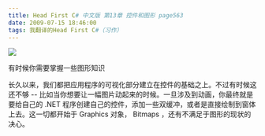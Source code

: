 ```yaml
---
title: Head First C# 中文版 第13章 控件和图形 page563
date: 2009-07-15 18:46:00
tags: 我翻译的Head First C#（习作）
---
```

![](https://p-blog.csdn.net/images/p_blog_csdn_net/cuipengfei1/EntryImages/20090715/2009-07-15_18-36-09.jpg)

有时候你需要掌握一些图形知识

  

长久以来，我们都把应用程序的可视化部分建立在控件的基础之上。不过有时候这还不够  \--
比如当你想要让一幅图片动起来的时候。一旦涉及到动画，你最终就是要给自己的  .NET
程序创建自己的控件，添加一些双缓冲，或者是直接绘制到窗体上去。这一切都开始于  Graphics  对象，  Bitmaps
，还有不满足于图形的现状的决心。



